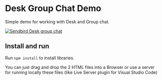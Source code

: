 # Desk Group Chat Demo

Simple demo for working with Desk and Group chat.

[![Sendbird Desk group chat](https://img.youtube.com/vi/7OS2-WsOkhk/0.jpg)](https://www.youtube.com/watch?v=7OS2-WsOkhk "Sendbird Desk group chat")

## Install and run
Run ```npm install``` to install libraries.

You can just drag and drop the 2 HTML files into a Browser or use a server for running locally these files (like Live Server plugin for Visual Studio Code)

